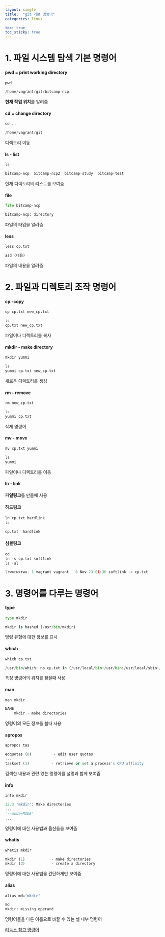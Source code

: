 ```yaml
---
layout: single
title:  "git 기본 명령어"
categories: linux

toc: true
toc_sticky: true
---
```



# 1. 파일 시스템 탐색 기본 명령어



#### pwd = print working directory
```python
pwd
```
```python
/home/vagrant/git/bitcamp-ncp
```
**현재 작업 위치**를 알려줌


#### cd = change directory
```python
cd ..
```
```python
/home/vagrant/git
```
디렉토리 이동


#### ls - list
```python
ls
```
```python
bitcamp-ncp  bitcamp-ncp2  bitcamp-study  bitcamp-test
```
현재 디렉토리의 리스트를 보여줌


#### file
```python
file bitcamp-ncp
```
```python
bitcamp-ncp: directory
```
파일의 타입을 알려줌


#### less
```python
less cp.txt
```
```python
asd (내용)
```
파일의 내용을 알려줌



# 2. 파일과 디렉토리 조작 명령어



#### cp -copy
```python
cp cp.txt new_cp.txt
```
```python
ls
cp.txt new_cp.txt
```
파일이나 디렉토리를 복사

#### mkdir - make directory
```python
mkdir yummi
```
```python
ls
yummi cp.txt new_cp.txt
```
새로운 디렉토리를 생성

#### rm - remove
```python
rm new_cp.txt
```
```python
ls
yummi cp.txt
```
삭제 명령어

#### mv - move
```python
mv cp.txt yummi
```
```python
ls
yummi
```
파일이나 디렉토리를 이동


#### ln - link
**파일링크**를 만들때 사용

#### 하드링크
```python
ln cp.txt hardlink
ls
```
```python
cp.txt  hardlink
```
#### 심볼링크
```python
cd ..
ln -s cp.txt softlink
ls -al
```
```python
lrwxrwxrwx. 1 vagrant vagrant   6 Nov 23 01:36 softlink -> cp.txt
```
  
  


# 3. 명령어를 다루는 명령어



#### type
```python
type mkdir
```
```python
mkdir is hashed (/usr/bin/mkdir)
```
명령 유형에 대한 정보를 표시

#### which
```python
which cp.txt
```
```python
/usr/bin/which: no cp.txt in (/usr/local/bin:/usr/bin:/usr/local/sbin:/usr/sbin:/home/vagrant/.local/bin:/home/vagrant/bin)
```
특정 명령어의 위치를 찾을때 사용

#### man
```python
man mkdir
```
```python
NAME  
    mkdir - make directories
```
명령어의 모든 정보를 볼때 사용


#### apropos
```python
apropos tas
```
```python
edquotas (8)          - edit user quotas
...
taskset (1)          - retrieve or set a process's CPU affinity
```
검색한 내용과 관련 있는 명령어를 설명과 함께 보여줌

#### info
```python
info mkdir
```
```python
12.3 'mkdir': Make directories
...
'--mode=MODE'
...
```
명령어에 대한 사용법과 옵션들을 보여줌

#### whatis
```python
whatis mkdir
```
```python
mkdir (1)            - make directories
mkdir (2)            - create a directory
```
명령어에 대한 사용법을 간단하게만 보여줌

#### alias
```python
alias md="mkdir"
```
```python
md
mkdir: missing operand
```
명령어들을 다른 이름으로 바꿀 수 있는 쉘 내부 명령어

[리눅스 참고 명령어](https://eellda.github.io/linux-userguide.md)